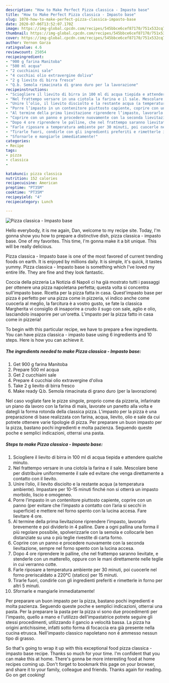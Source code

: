 ```yaml
---
description: "How to Make Perfect Pizza classica - Impasto base"
title: "How to Make Perfect Pizza classica - Impasto base"
slug: 1070-how-to-make-perfect-pizza-classica-impasto-base
date: 2020-07-06T13:52:07.170Z
image: https://img-global.cpcdn.com/recipes/545bbce6cef87170/751x532cq70/pizza-classica-impasto-base-recipe-main-photo.jpg
thumbnail: https://img-global.cpcdn.com/recipes/545bbce6cef87170/751x532cq70/pizza-classica-impasto-base-recipe-main-photo.jpg
cover: https://img-global.cpcdn.com/recipes/545bbce6cef87170/751x532cq70/pizza-classica-impasto-base-recipe-main-photo.jpg
author: Vernon Garza
ratingvalue: 4.6
reviewcount: 25054
recipeingredient:
- "900 g farina Manitoba"
- "500 ml acqua"
- "2 cucchiaini sale"
- "4 cucchiai olio extravergine doliva"
- "2 g lievito di birra fresco"
- "Q.b. Semola rimacinata di grano duro per la lavorazione"
recipeinstructions:
- "Sciogliere il lievito di birra in 100 ml di acqua tiepida e attendere qualche minuto."
- "Nel frattempo versare in una ciotola la farina e il sale. Mescolare bene per distribuire uniformemente il sale ed evitare che venga direttamente a contatto con il lievito."
- "Unire l’olio, il lievito disciolto e la restante acqua (a temperatura ambiente). Impastare per 10-15 minuti finché non si otterrà un impasto morbido, liscio e omogeneo."
- "Porre l’impasto in un contenitore piuttosto capiente, coprire con un panno (per evitare che l’impasto a contatto con l’aria si secchi in superficie) e mettere nel forno spento con la lucina accesa. Fare lievitare 4 ore."
- "Al termine della prima lievitazione riprendere l’impasto, lavorarlo brevemente e poi dividerlo in 4 palline. Dare a ogni pallina una forma il più regolare possibile, spolverizzarle con la semola e collocarle ben distanziate su una o più teglie rivestite di carta forno."
- "Coprire con un panno e procedere nuovamente con la seconda lievitazione, sempre nel forno spento con la lucina accesa."
- "Dopo 4 ore riprendere le palline, che nel frattempo saranno lievitate, e stenderle con un matterello, oppure con le mani direttamente nelle teglie in cui verranno cotte."
- "Farle riposare a temperatura ambiente per 30 minuti, poi cuocerle nel forno preriscaldato a 220°C (statico) per 15 minuti."
- "Tirarle fuori, condirle con gli ingredienti preferiti e rimetterle in forno per altri 5 minuti."
- "Sfornarle e mangiarle immediatamente!"
categories:
- Recipe
tags:
- pizza
- classica
- 

katakunci: pizza classica  
nutrition: 152 calories
recipecuisine: American
preptime: "PT35M"
cooktime: "PT35M"
recipeyield: "4"
recipecategory: Lunch

---
```



![Pizza classica - Impasto base](https://img-global.cpcdn.com/recipes/545bbce6cef87170/751x532cq70/pizza-classica-impasto-base-recipe-main-photo.jpg)

Hello everybody, it is me again, Dan, welcome to my recipe site. Today, I'm gonna show you how to prepare a distinctive dish, pizza classica - impasto base. One of my favorites. This time, I'm gonna make it a bit unique. This will be really delicious.

Pizza classica - Impasto base is one of the most favored of current trending foods on earth. It is enjoyed by millions daily. It is simple, it's quick, it tastes yummy. Pizza classica - Impasto base is something which I've loved my entire life. They are fine and they look fantastic.

Coccia della pizzeria La Notizia di Napoli ci ha già mostrato tutti i passaggi per ottenere una pizza napoletana perfetta; questa volta si concentra sull&#39;impasto base. Ricetta per la pizza fatta in casa. Quest&#39;impasto base per pizza è perfetto per una pizza come in pizzeria, vi indico anche come cuocerla al meglio, la farcitura è a vostro gusto, se fate la classica Margherita vi consiglio di insaporire a crudo il sugo con sale, aglio e olio, lasciandolo insaporire per un&#39;oretta. L&#39;impasto per la pizza fatto in casa come in pizzeria!


To begin with this particular recipe, we have to prepare a few ingredients. You can have pizza classica - impasto base using 6 ingredients and 10 steps. Here is how you can achieve it.

<!--inarticleads1-->

##### The ingredients needed to make Pizza classica - Impasto base:

1. Get 900 g farina Manitoba
1. Prepare 500 ml acqua
1. Get 2 cucchiaini sale
1. Prepare 4 cucchiai olio extravergine d&#39;oliva
1. Take 2 g lievito di birra fresco
1. Make ready Q.b. Semola rimacinata di grano duro (per la lavorazione)


Nel caso vogliate fare le pizze singole, proprio come da pizzeria, infarinate un piano da lavoro con la farina di mais, lavorate un panetto alla volta e dategli la forma rotonda della classica pizza. L&#39;impasto per la pizza è una preparazione di base realizzata con farina, acqua, lievito, olio e sale da cui potrete ottenere varie tipologie di pizza. Per preparare un buon impasto per la pizza, bastano pochi ingredienti e molta pazienza. Seguendo queste poche e semplici indicazioni, otterrai una pasta. 

<!--inarticleads2-->

##### Steps to make Pizza classica - Impasto base:

1. Sciogliere il lievito di birra in 100 ml di acqua tiepida e attendere qualche minuto.
1. Nel frattempo versare in una ciotola la farina e il sale. Mescolare bene per distribuire uniformemente il sale ed evitare che venga direttamente a contatto con il lievito.
1. Unire l’olio, il lievito disciolto e la restante acqua (a temperatura ambiente). Impastare per 10-15 minuti finché non si otterrà un impasto morbido, liscio e omogeneo.
1. Porre l’impasto in un contenitore piuttosto capiente, coprire con un panno (per evitare che l’impasto a contatto con l’aria si secchi in superficie) e mettere nel forno spento con la lucina accesa. Fare lievitare 4 ore.
1. Al termine della prima lievitazione riprendere l’impasto, lavorarlo brevemente e poi dividerlo in 4 palline. Dare a ogni pallina una forma il più regolare possibile, spolverizzarle con la semola e collocarle ben distanziate su una o più teglie rivestite di carta forno.
1. Coprire con un panno e procedere nuovamente con la seconda lievitazione, sempre nel forno spento con la lucina accesa.
1. Dopo 4 ore riprendere le palline, che nel frattempo saranno lievitate, e stenderle con un matterello, oppure con le mani direttamente nelle teglie in cui verranno cotte.
1. Farle riposare a temperatura ambiente per 30 minuti, poi cuocerle nel forno preriscaldato a 220°C (statico) per 15 minuti.
1. Tirarle fuori, condirle con gli ingredienti preferiti e rimetterle in forno per altri 5 minuti.
1. Sfornarle e mangiarle immediatamente!


Per preparare un buon impasto per la pizza, bastano pochi ingredienti e molta pazienza. Seguendo queste poche e semplici indicazioni, otterrai una pasta. Per la preparare la pasta per la pizza vi sono due procedimenti per l&#39;impasto, quello a mano e l&#39;utilizzo dell&#39;impastatrice potrete seguire gli stessi procedimenti, utilizzando il gancio a velocità bassa. La pizza ha origini antichissime, infatti sotto forma di focaccia era già presente nella cucina etrusca. Nell&#39;impasto classico napoletano non è ammesso nessun tipo di grasso. 

So that's going to wrap it up with this exceptional food pizza classica - impasto base recipe. Thanks so much for your time. I'm confident that you can make this at home. There's gonna be more interesting food at home recipes coming up. Don't forget to bookmark this page on your browser, and share it to your family, colleague and friends. Thanks again for reading. Go on get cooking!
